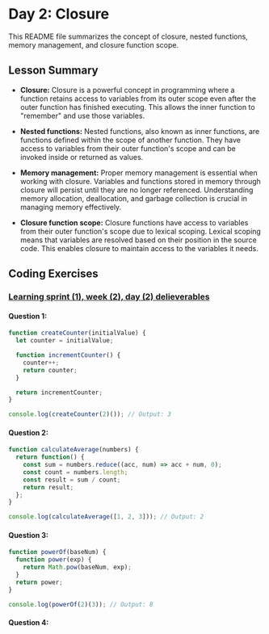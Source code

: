 # Day 2: Closure

This README file summarizes the concept of closure, nested functions, memory management, and closure function scope.

## Lesson Summary

- **Closure:** Closure is a powerful concept in programming where a function retains access to variables from its outer scope even after the outer function has finished executing. This allows the inner function to "remember" and use those variables.

- **Nested functions:** Nested functions, also known as inner functions, are functions defined within the scope of another function. They have access to variables from their outer function's scope and can be invoked inside or returned as values.

- **Memory management:** Proper memory management is essential when working with closure. Variables and functions stored in memory through closure will persist until they are no longer referenced. Understanding memory allocation, deallocation, and garbage collection is crucial in managing memory effectively.

- **Closure function scope:** Closure functions have access to variables from their outer function's scope due to lexical scoping. Lexical scoping means that variables are resolved based on their position in the source code. This enables closure to maintain access to the variables it needs.

## Coding Exercises
### [Learning sprint (1), week (2), day (2) delieverables](https://github.com/orjwan-alrajaby/gsg-expressjs-backend-training-2023/blob/main/learning-sprint-1/week2-day2-tasks/tasks.md)
#### Question 1:
```javascript
function createCounter(initialValue) {
  let counter = initialValue;

  function incrementCounter() {
    counter++;
    return counter;
  }

  return incrementCounter;
}

console.log(createCounter(2)()); // Output: 3

```
#### Question 2:
```javascript
function calculateAverage(numbers) {
  return function() {
    const sum = numbers.reduce((acc, num) => acc + num, 0);
    const count = numbers.length;
    const result = sum / count;
    return result;
  };
}

console.log(calculateAverage([1, 2, 3])); // Output: 2

```
#### Question 3:
```javascript
function powerOf(baseNum) {
  function power(exp) {
    return Math.pow(baseNum, exp);
  }
  return power;
}

console.log(powerOf(2)(3)); // Output: 8

```
#### Question 4:
```javascript
```
